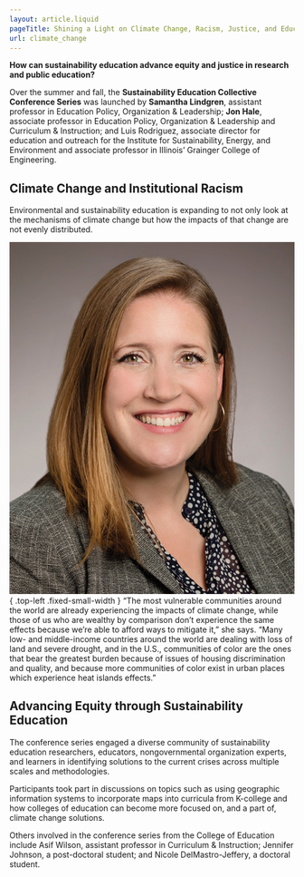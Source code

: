 ```yaml
---
layout: article.liquid
pageTitle: Shining a Light on Climate Change, Racism, Justice, and Education
url: climate_change
---
```

**How can sustainability education advance equity and justice in research and public education?**

Over the summer and fall, the **Sustainability Education Collective Conference Series** was launched by **Samantha Lindgren**, assistant professor in Education Policy, Organization & Leadership; **Jon Hale**, associate professor in Education Policy, Organization & Leadership and Curriculum & Instruction; and Luis Rodriguez, associate director for education and outreach for the Institute for Sustainability, Energy, and Environment and associate professor in Illinois’ Grainger College of Engineering.

## Climate Change and Institutional Racism

Environmental and sustainability education is expanding to not only look at the mechanisms of climate change but how the impacts of that change are not evenly distributed.

![Samantha Lindgren](/img/21/lindgren.jpg){ .top-left .fixed-small-width } “The most vulnerable communities around the world are already experiencing the impacts of climate change, while those of us who are wealthy by comparison don’t experience the same effects because we’re able to afford ways to mitigate it,” she says. “Many low- and middle-income countries around the world are dealing with loss of land and severe drought, and in the U.S., communities of color are the ones that bear the greatest burden because of issues of housing discrimination and quality, and because more communities of color exist in urban places which experience heat islands effects.”

## Advancing Equity through Sustainability Education

The conference series engaged a diverse community of sustainability education researchers, educators, nongovernmental organization experts, and learners in identifying solutions to the current crises across multiple scales and methodologies.

Participants took part in discussions on topics such as using geographic information systems to incorporate maps into curricula from K-college and how colleges of education can become more focused on, and a part of, climate change solutions.

Others involved in the conference series from the College of Education include Asif Wilson, assistant professor in Curriculum & Instruction; Jennifer Johnson, a post-doctoral student; and Nicole DelMastro-Jeffery, a doctoral student.
